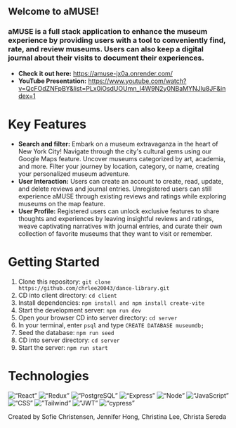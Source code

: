## Welcome to aMUSE!

### aMUSE is a full stack application to enhance the museum experience by providing users with a tool to conveniently find, rate, and review museums. Users can also keep a digital journal about their visits to document their experiences.

- **Check it out here:** https://amuse-jx0a.onrender.com/ 
- **YouTube Presentation:** https://www.youtube.com/watch?v=QcFOdZNFpBY&list=PLx0iOsdUOUmn_l4W9N2y0NBaMYNJlu8JF&index=1

# Key Features

- **Search and filter:** Embark on a museum extravaganza in the heart of New York City! Navigate through the city's cultural gems using our Google Maps feature. Uncover museums categorized by art, academia, and more. Filter your journey by location, category, or name, creating your personalized museum adventure.
- **User Interaction:** Users can create an account to create, read, update, and delete reviews and journal entries. Unregistered users can still experience aMUSE through existing reviews and ratings while exploring museums on the map feature.
- **User Profile:** Registered users can unlock exclusive features to share thoughts and experiences by leaving insightful reviews and ratings, weave captivating narratives with journal entries, and curate their own collection of favorite museums that they want to visit or remember.

# Getting Started

1. Clone this repository: ```git clone https://github.com/chrlee20043/dance-library.git```
2. CD into client directory: ```cd client```
3. Install dependencies: ```npm install and npm install create-vite```
4. Start the development server: ```npm run dev```
5. Open your browser CD into server directory: ```cd server```
6. In your terminal, enter ```psql``` and type ```CREATE DATABASE museumdb;```
7. Seed the database:  ```npm run seed```
8. CD into server directory: ```cd server```
9. Start the server: ```npm run start```

# Technologies 

<img src="https://img.shields.io/badge/React-20232A?style=for-the-badge&logo=react&logoColor=61DAFB" alt=“React” /> 
<img src="https://img.shields.io/badge/Redux-593D88?style=for-the-badge&logo=redux&logoColor=white" alt=“Redux” /> 
<img src="https://img.shields.io/badge/PostgreSQL-316192?style=for-the-badge&logo=postgresql&logoColor=white" alt=“PostgreSQL” /> 
<img src="https://img.shields.io/badge/Express%20js-000000?style=for-the-badge&logo=express&logoColor=white" alt=“Express” /> 
<img src="https://img.shields.io/badge/Node%20js-339933?style=for-the-badge&logo=nodedotjs&logoColor=white" alt=“Node” /> 
<img src="https://img.shields.io/badge/JavaScript-323330?style=for-the-badge&logo=javascript&logoColor=F7DF1E" alt=“JavaScript” /> 
<img src="https://img.shields.io/badge/CSS3-1572B6?style=for-the-badge&logo=css3&logoColor=white" alt=“CSS” /> 
<img src="https://img.shields.io/badge/Tailwind_CSS-38B2AC?style=for-the-badge&logo=tailwind-css&logoColor=white" alt=”Tailwind” /> 
<img src="https://img.shields.io/badge/JWT-000000?style=for-the-badge&logo=JSON%20web%20tokens&logoColor=white" alt=”JWT” /> 
<img src="https://img.shields.io/badge/Cypress-17202C?style=for-the-badge&logo=cypress&logoColor=white" alt=“cypress” />

Created by Sofie Christensen, Jennifer Hong, Christina Lee, Christa Sereda
